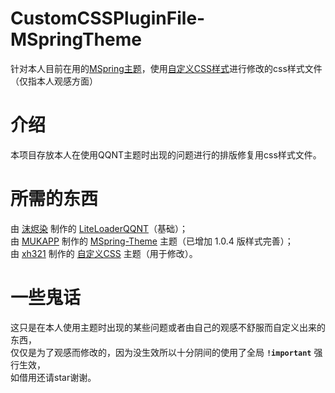 # CustomCSSPluginFile-MSpringTheme
针对本人目前在用的[MSpring主题](https://github.com/MUKAPP/LiteLoaderQQNT-MSpring-Theme)，使用[自定义CSS样式](https://github.com/xh321/LiteLoaderQQNT-Custom-CSS)进行修改的css样式文件（仅指本人观感方面）

# 介绍
本项目存放本人在使用QQNT主题时出现的问题进行的排版修复用css样式文件。

# 所需的东西
由 [沫烬染](https://github.com/mo-jinran) 制作的 [LiteLoaderQQNT](https://github.com/mo-jinran/LiteLoaderQQNT)（基础）；<br />
由 [MUKAPP](https://github.com/MUKAPP) 制作的 [MSpring-Theme](https://github.com/MUKAPP/LiteLoaderQQNT-MSpring-Theme) 主题（已增加 1.0.4 版样式完善）；<br />
由 [xh321](https://github.com/xh321) 制作的 [自定义CSS](https://github.com/xh321/LiteLoaderQQNT-Custom-CSS) 主题（用于修改）。

# 一些鬼话
这只是在本人使用主题时出现的某些问题或者由自己的观感不舒服而自定义出来的东西，<br />
仅仅是为了观感而修改的，因为没生效所以十分阴间的使用了全局 **`!important`** 强行生效，<br />
如借用还请star谢谢。
